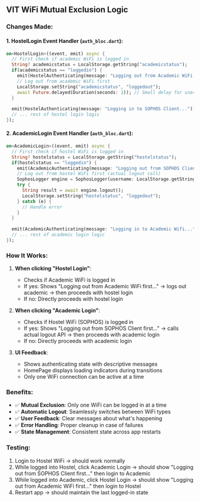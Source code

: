 ## VIT WiFi Mutual Exclusion Logic 

### Changes Made:

#### 1. **HostelLogin Event Handler** (`auth_bloc.dart`):
```dart
on<HostelLogin>((event, emit) async {
  // First check if academic WiFi is logged in
  String? academicstatus = LocalStorage.getString("academicstatus");
  if(academicstatus == "loggedin") {
    emit(HostelAuthenticating(message: "Logging out from Academic WiFi first..."));
    // Log out from academic WiFi first
    LocalStorage.setString("academicstatus", "loggedout");
    await Future.delayed(Duration(seconds: 1)); // Small delay for user experience
  }
  
  emit(HostelAuthenticating(message: "Logging in to SOPHOS Client..."));
  // ... rest of hostel login logic
});
```

#### 2. **AcademicLogin Event Handler** (`auth_bloc.dart`):
```dart
on<AcademicLogin>((event, emit) async {
  // First check if hostel WiFi is logged in
  String? hostelstatus = LocalStorage.getString("hostelstatus");
  if(hostelstatus == "loggedin") {
    emit(AcademicAuthenticating(message: "Logging out from SOPHOS Client first..."));
    // Log out from hostel WiFi first (actual logout call)
    SophosLogger engine = SophosLogger(username: LocalStorage.getString("username")!, password:LocalStorage.getString("password")!);
    try {
      String result = await engine.logout();
      LocalStorage.setString("hostelstatus", "loggedout");
    } catch (e) {
      // Handle error
    }
  }
  
  emit(AcademicAuthenticating(message: "Logging in to Academic Wifi..."));
  // ... rest of academic login logic
});
```

### How It Works:

1. **When clicking "Hostel Login"**:
   - Checks if Academic WiFi is logged in
   - If yes: Shows "Logging out from Academic WiFi first..." → logs out academic → then proceeds with hostel login
   - If no: Directly proceeds with hostel login

2. **When clicking "Academic Login"**:
   - Checks if Hostel WiFi (SOPHOS) is logged in
   - If yes: Shows "Logging out from SOPHOS Client first..." → calls actual logout API → then proceeds with academic login
   - If no: Directly proceeds with academic login

3. **UI Feedback**:
   - Shows authenticating state with descriptive messages
   - HomePage displays loading indicators during transitions
   - Only one WiFi connection can be active at a time

### Benefits:
- ✅ **Mutual Exclusion**: Only one WiFi can be logged in at a time
- ✅ **Automatic Logout**: Seamlessly switches between WiFi types
- ✅ **User Feedback**: Clear messages about what's happening
- ✅ **Error Handling**: Proper cleanup in case of failures
- ✅ **State Management**: Consistent state across app restarts

### Testing:
1. Login to Hostel WiFi → should work normally
2. While logged into Hostel, click Academic Login → should show "Logging out from SOPHOS Client first..." then login to Academic
3. While logged into Academic, click Hostel Login → should show "Logging out from Academic WiFi first..." then login to Hostel
4. Restart app → should maintain the last logged-in state
